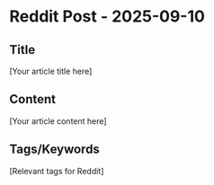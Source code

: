 # Reddit Post - 2025-09-10

## Title
[Your article title here]

## Content
[Your article content here]

## Tags/Keywords
[Relevant tags for Reddit]

